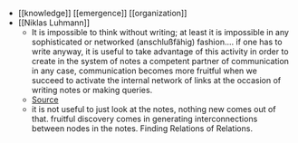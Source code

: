 - [[knowledge]] [[emergence]] [[organization]] 
- [[Niklas Luhmann]]
    - It is impossible to think without writing; at least it is impossible in any sophisticated or networked (anschlußfähig) fashion.... if one has to write anyway, it is useful to take advantage of this activity in order to create in the system of notes a competent partner of communication in any case, communication becomes more fruitful when we succeed to activate the internal network of links at the occasion of writing notes or making queries.
    - [Source](https://luhmann.surge.sh/communicating-with-slip-boxes)
    - it is not useful to just look at the notes, nothing new comes out of that. fruitful discovery comes in generating interconnections between nodes in the notes. Finding Relations of Relations.
